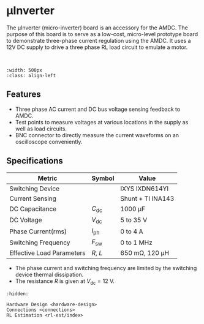 # μInverter

The μInverter (micro-inverter) board is an accessory for the AMDC.
The purpose of this board is to serve as a low-cost, micro-level prototype board to demonstrate three-phase current regulation using the AMDC.
It uses a 12V DC supply to drive a three phase RL load circuit to emulate a motor.

<br/>

```{image} images/uInverter3D.jpg
:width: 500px
:class: align-left
```

<div style="clear:left;"></div>

## Features

- Three phase AC current and DC bus voltage sensing feedback to AMDC.
- Test points to measure voltages at various locations in the supply as well as load circuits.
- BNC connector to directly measure the current waveforms on an oscilloscope conveniently.

## Specifications

<style>

table {
margin-left: 0 !important;
margin-right: auto !important;
width: fit-content !important;
}

</style>

| Metric | Symbol | Value |
| --- | --- | --- |
| Switching Device |   | IXYS IXDN614YI |
| Current Sensing |   | Shunt + TI INA143 |
| DC Capacitance | $C_\text{dc}$ | 1000 μF |
| DC Voltage | $V_\text{dc}$ | 5 to 35 V |
| Phase Current(rms) | $I_\text{ph}$ | 0 to 4 A |
| Switching Frequency | $F_\text{sw}$ | 0 to 1 MHz |
| Effective Load Parameters | $R$, $L$ | 650 mΩ, 120 μH |

- The phase current and switching frequency are limited by the switching device thermal dissipation.
- The resistance $R$ is given at $V_\text{dc} = 12~\text{V}$.

```{toctree}
:hidden:

Hardware Design <hardware-design>
Connections <connections>
RL Estimation <rl-est/index>
```